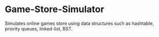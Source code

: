 # Game-Store-Simulator
Simulates online games store using data structures such as hashtable, priority queues, linked-list, BST.
